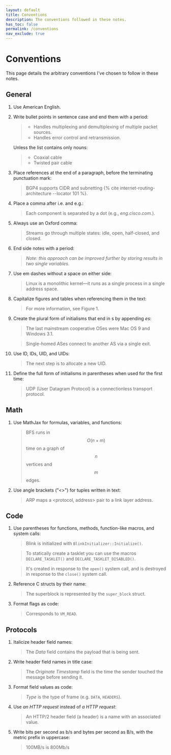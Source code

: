 ```yaml
---
layout: default
title: Conventions
description: The conventions followed in these notes.
has_toc: false
permalink: /conventions
nav_exclude: true
---
```


# Conventions

This page details the arbitrary conventions I've chosen to follow in these notes.

## General

1. Use American English.

2. Write bullet points in sentence case and end them with a period:

   > - Handles multiplexing and demultiplexing of multiple packet sources.
   > - Handles error control and retransmission.

   Unless the list contains only nouns:

   > - Coaxial cable
   > - Twisted pair cable

3. Place references at the end of a paragraph, before the terminating punctuation mark:

   > BGP4 supports CIDR and subnetting {% cite internet-routing-architecture --locator 101 %}.

4. Place a comma after i.e. and e.g.:

   > Each component is separated by a dot (e.g., _eng.cisco.com._).

5. Always use an Oxford comma:

   > Streams go through multiple states: idle, open, half-closed, and closed.

6. End side notes with a period:

   > _Note: this approach can be improved further by storing results in two single variables._

7. Use em dashes without a space on either side:

   > Linux is a monolithic kernel—it runs as a single process in a single address space.

8. Capitalize figures and tables when referencing them in the text:

   > For more information, see Figure 1.

9. Create the plural form of initialisms that end in s by appending _es_:

   > The last mainstream cooperative OSes were Mac OS 9 and Windows 3.1.

   > Single-homed ASes connect to another AS via a single exit.

10. Use ID, IDs, UID, and UIDs:

    > The next step is to allocate a new UID.

11. Define the full form of initialisms in parentheses when used for the first time:

    > UDP (User Datagram Protocol) is a connectionless transport protocol.

## Math

1. Use MathJax for formulas, variables, and functions:

   > BFS runs in $$O(n + m)$$ time on a graph of $$n$$ vertices and $$m$$ edges.

2. Use angle brackets (\"<\>\") for tuples written in text:

   > ARP maps a \<protocol, address\> pair to a link layer address.

## Code

1. Use parentheses for functions, methods, function-like macros, and system calls:

   > Blink is initialized with `BlinkInitializer::Initialize()`.

   > To statically create a tasklet you can use the macros `DECLARE_TASKLET()` and `DECLARE_TASKLET_DISABLED()`.

   > It's created in response to the `open()` system call, and is destroyed in response to the `close()` system call.

2. Reference C structs by their name:

   > The superblock is represented by the `super_block` struct.

3. Format flags as code:

   > Corresponds to `VM_READ`.

## Protocols

1. Italicize header field names:

   > The _Data_ field contains the payload that is being sent.

2. Write header field names in title case:

   > The _Originate Timestamp_ field is the time the sender touched the message before sending it.

3. Format field values as code:

   > _Type_ is the type of frame (e.g. `DATA`, `HEADERS`).

4. Use _an HTTP request_ instead of _a HTTP request_:

   > An HTTP/2 header field (a header) is a name with an associated value.

5. Write bits per second as b/s and bytes per second as B/s, with the metric prefix in uppercase:
   > 100MB/s is 800Mb/s

